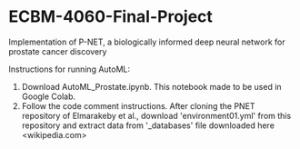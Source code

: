 # ECBM-4060-Final-Project
Implementation of P-NET, a biologically informed deep neural network for prostate cancer discovery

Instructions for running AutoML:
1. Download AutoML_Prostate.ipynb. This notebook made to be used in Google Colab.
2. Follow the code comment instructions. After cloning the PNET repository of Elmarakeby et al., download 'environment01.yml' from this repository and extract data from '_databases' file downloaded here <wikipedia.com> 
